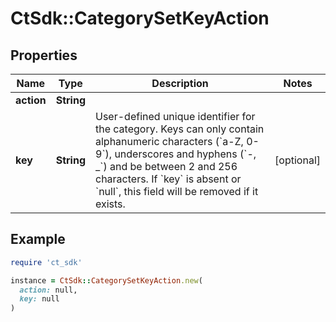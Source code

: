 # CtSdk::CategorySetKeyAction

## Properties

| Name | Type | Description | Notes |
| ---- | ---- | ----------- | ----- |
| **action** | **String** |  |  |
| **key** | **String** | User-defined unique identifier for the category. Keys can only contain alphanumeric characters (&#x60;a-Z, 0-9&#x60;), underscores and hyphens (&#x60;-, _&#x60;) and be between 2 and 256 characters. If &#x60;key&#x60; is absent or &#x60;null&#x60;, this field will be removed if it exists. | [optional] |

## Example

```ruby
require 'ct_sdk'

instance = CtSdk::CategorySetKeyAction.new(
  action: null,
  key: null
)
```

